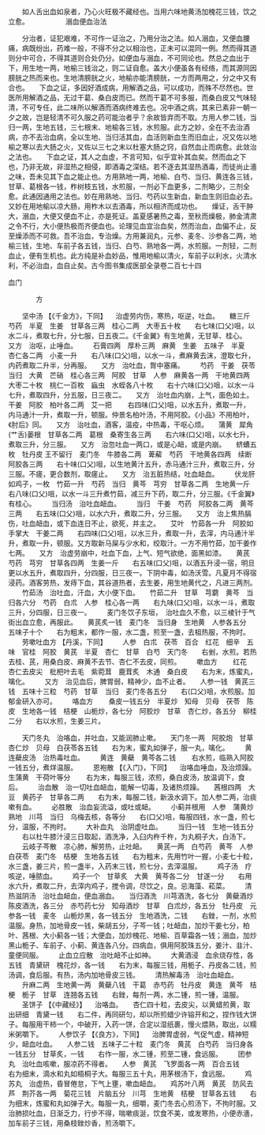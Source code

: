 <!-- { "loadSidebar": true } -->
　　如人舌出血如泉者，乃心火旺极不藏经也。当用六味地黄汤加槐花三钱，饮之立愈。
　　　　　溺血便血治法

　　分治者，证犯艰难，不可作一证治之，乃用分治之法。如人溺血，又便血腰痛，病既纷出，药难一般，不得不分之以相治也，正未可以混同一例。然而得其道则分中可合，不得其道则合处仍分。如便血与溺血，不可同论也。然总之血出于下，用生地一两，地榆三钱治之，则二证自愈。盖大小便虽各有经络，而其源同因膀胱之热而来也。生地清膀胱之火，地榆亦能清膀胱，一方而两用之，分之中又有合也。　　下血之证，多因好酒成病，用解酒之品，可以成功，而殊不尽然也。世医所用解酒之品，无过干葛、桑白皮而已。然而干葛不可多服，而桑白皮又气味轻清，不可专任，此二味所以解酒而酒病终难去也。况中酒之病，其来已素非一朝一夕之故，岂是轻清不可久服之药可能治者乎？余故皆弃而不取。方用人参二钱，当归一两，生地五钱，三七根末、地榆各三钱，水煎服。此方之妙，全在不去治酒病，亦不去治血病，全以生地、当归活其血，血活则新血生而旧血止，况又佐以地榆之寒以去大肠之火，又佐以三七之末以杜塞大肠之窍，自然血止而病愈。此敛治之法也。　　下血之证，其人之血虚，不言可知，似乎宜补其血矣。然而血之下也，乃非无故，非湿热之相侵，即酒毒之深结。若不逐去其湿热酒毒，而徒尚止濇之味，吾未见其下血之能止也。方用熟地一两，地榆、白芍、当归、黄连各三钱，甘草、葛根各一钱，柞树枝五钱，水煎服，一剂必下血更多，二剂略少，三剂全愈。此通因通用之法也。妙在用熟地、当归、芍药以生新血，新血生则旧血必去。又妙在用地榆以凉大肠，用柞木以去酒毒，所以相济而成功也。　　燥证，舌干肿大，溺血，大便又便血不止，亦是死证。盖夏感暑热之毒，至秋而燥极，肺金清肃之令不行，大小便热极而齐便血也。论理见血宜治血矣，然而治血，血偏不止，反至燥添而不可救。吾不治血，专治燥。方用兼润丸，元参、麦冬、沙参各二两，地榆三钱，生地、车前子各五钱，当归、白芍、熟地各一两，水煎服。一剂轻，二剂血止，便有生机也。此方纯是补血妙品，惟用地榆以清火，车前子以利水，火清水利，不必治血，血自止矣。古今图书集成医部全录卷二百七十四

血门

　　　　方

　　坚中汤 【《千金方》，下同】 　治虚劳内伤，寒热，呕逆，吐血。　　糖三斤　芍药　半夏　生姜　甘草各三两　桂心二两　大枣五十枚　　右七味(口父)咀，以水二斗，煮取七升，分七服，日五夜二。《千金翼》有生地黄，无甘草、桂心。　　又方　治呕，止唾血。
　　石膏四两　厚朴三两　麻黄　生姜　五味子　半夏　杏仁各二两　小麦一升　　右八味(口父)咀，以水一斗，煮麻黄去沫，澄取七升，内药煮取二升半，分再服。　　又方　治吐血，胷中塞痛。
　　芍药　干姜　茯苓　当归　大黄　芒硝　桂心各三两　阿胶　甘草　人参　麻黄各一两　干地黄四两　大枣二十枚　桃仁一百枚　蝱虫　水蛭各八十枚　　右十六味(口父)咀，以水一斗七升，煮取四升，分五服，日三夜二。　　又方　治吐血内崩，上气，面色如土。　　干姜　阿胶　柏叶各二两　艾一把
　　右四味(口父)咀，以水五升，煮取一升，内马通汁一升，煮取一升，顿服。仲景名柏叶汤，不用阿胶。《小品》不用柏叶，《肘后》同。　　又方　治吐血，酒客，温疫，中热毒，干呕心烦。　　蒲黄　犀角　(艹舌)蒌根　甘草各二两　葛根　桑寄生各三两　　右六味(口父)咀，以水七升，煮取三升，分三服。　　又方　治忽吐血一两口，或是心衄，或是内崩。　　蛴螬五枚　牡丹皮 王不留行　麦门冬　牛膝各二两　萆薢　芍药　干地黄各四两　续断　阿胶各三两　　右十味(口父)咀，以生地黄汁五升，赤马通汁三升，煮取三升，分三服。不瘥，更合数剂，取瘥止。　　又方　治五脏热结，吐血衄血。
　　伏龙肝如鸡子，一枚　竹茹一升　芍药　当归　黄芩　芎穷　甘草各二两　生地黄一斤　　右八味(口父)咀，以水一斗三升煮竹茹，减三升下药，取二升，分三服。《千金翼》有桂心。
　　当归汤　治吐血衄血。
　　当归　干姜　芍药　阿胶各二两　黄芩三两　　右五味(口父)咀，以水六升，煮取二升，分三服。　　又方　治上焦热膈伤，吐血衄血，或下血连日不止，欲死，并主之。　　艾叶　竹茹各一升　阿胶如手掌大　干姜二两　　右四味(口父)咀，以水三升，煮取一升，去滓，内马通汁半升，煮取一升，顿服。又方取新马屎与少水和，绞取汁。一方不用竹茹，加干姜作七两。　　又方　治虚劳崩中，吐血下血，上气、短气欲绝，面黑如漆。　　黄芪　芍药　芎穷　甘草各四两　生姜一斤　　右五味(口父)咀，以酒五升浸一宿，明旦更以水五升，煮取四升，分四服，日三夜一。下阴中毒，如汤沃雪。凡夏月不得宿浸药。酒客劳热，发痔下血，其谷道热者，去生姜，用生地黄代之，凡进三两剂。
　　竹茹汤　治吐血，汗血，大小便下血。　　竹茹二升　甘草　芎藭　黄芩　当归各六分　芍药　白朮　人参　桂心各一两　　右九味(口父)咀，以水一斗，煮取三升，分四服，日三夜一。
　　麦门冬饮子东垣，　治吐血久不愈，以三棱针于气街出血立愈，再服此。　　黄芪炙一钱　麦门冬　当归身　生地黄　人参各五分　五味子十个　　右为粗末，都作一服，水二盏，煎至一盏，去柤热服，不拘时。
　　劳嗽吐血方 【丹溪，下同】
　　人参　白朮　茯苓　百合　红花　细辛　五味　官桂　阿胶　黄芪　半夏　杏仁　甘草　白芍　天门冬　　右剉，水煎。若热去桂、芪，用桑白皮、麻黄不去节、杏仁不去皮，同煎。
　　嗽血方
　　红花　杏仁去皮尖　枇杷叶去毛　紫菀茸　鹿茸炙　木通　桑白皮　　右为末，炼蜜丸，噙化。
　　又方　治见血后，脾胃弱，精神少，血不止者。　　人参一钱　黄芪三钱　五味十三粒　芍药　甘草　当归　麦门冬各五分　　右(口父)咀，水煎服。加郁金研入亦可。
　　咯血方
　　桑皮一钱五分　半夏炒　知母　贝母　茯苓　陈皮　生地各一钱　桔梗　山栀炒，各七分　阿胶炒　甘草　杏仁炒，各五分　柳桂二分　　右以水煎，生姜三片。

　　天门冬丸　治咯血，并吐血，又能润肺止嗽。　　天门冬一两　阿胶炮　甘草　杏仁炒　贝母　白茯苓各五钱　　右为末，蜜丸如弹子，服一丸，噙化。
　　黄连蘗皮汤　治热毒吐血。
　　黄连　黄蘗　黄芩各二钱
　　右水煎，临熟入阿胶一钱五分，煮烊温服。
　　恩袍散 【《入门》，下同】 　治咯血唾血，及治烦躁。　　生蒲黄　干荷叶等分
　　右为末，每服三钱，浓煎，桑白皮汤，放温调下，食后。
　　治血散　治一切吐血衄血，能解一切毒，及诸热烦躁。　　茜根四两　大豆　黄药子　甘草各二两　　右为末，每服二钱，新汲水调下。加人参二两，治痰嗽有血。
　　必胜散　治血妄流溢，或吐或衄。
　　小蓟并根用　人参　蒲黄炒　熟地　川芎　当归　乌梅去核，各等分　　右(口父)咀，每服四钱，水一盏，煎七分，温服，不拘时。
　　大补血丸　治阴虚吐血。
　　当归一钱　生地一钱五分
　　右以杜牛膝汁浸三日取起，酒洗净，入臼内杵千杵，为丸桐子大，白汤下。
　　云岐子芩散　凉心肺，解劳热，止吐衄。　　黄芪一两　白芍药　黄芩　人参　白茯苓　麦门冬　桔梗　生地各五钱　　右为粗末，先用竹叶一握，小麦七十粒，水三盏，姜三片，煎一盏半，入药末三钱，煎七分，去滓温服。
　　鸡子汤　疗咳逆，唾脓血。
　　鸡子一个　甘草炙　大黄　黄芩各二分　甘遂一分　　右用水六升，煮取二升，去滓内鸡子，搅令调，尽饮之，良。忌海藻、菘菜。
　　清热滋阴汤　治吐血衄血，便血溺血。　　当归酒洗　川芎酒洗，各七分　黄蘗酒炒　陈皮酒洗，各三分　赤芍药七分　知母酒炒　甘草　白朮炒，各五分　牡丹皮　元参各一钱　麦冬　山栀炒黑，各一钱五分　生地酒洗，二钱　　右銼，一剂，水煎温服。身热，加地骨皮一钱，柴胡五分，子芩一钱；吐衄血，加炒干姜七分，柏叶、茜根、大小蓟各一钱；大便血，加炒槐花、地榆、百草霜各一钱；溺血，加炒黑山栀子、车前子、小蓟、黄连各八分。四病血，俱用阿胶珠五分，姜汁、韭汁、童便同服。
　　止血立应散　治吐衄不止如神。
　　大黄酒浸　血余烧存性，各五钱　青黛研　槐花炒，各一钱　　右为末，每服三钱，用栀子、丹皮各二钱，煎汤调，食后服。有热，汤内加地骨皮三钱。
　　清热解毒汤　治吐血衄血。
　　升麻二两　生地黄一两　黄蘗八钱　干葛　赤芍药　牡丹皮　黄连　黄芩　桔梗　栀子　甘草　连翘各五钱　　右銼，每剂一两，水二锺，煎一锺，温服。
　　圣饼子 【《中藏经》】 　治咯血。　　杏仁四十粒，去皮尖，以黄蜡煎黄，取出研细　青黛一钱　　右二件，再同研匀，却以所煎蜡少许镕开和之，捏作钱大饼子。每服用干柿一个，中破开，入药一饼，合定以湿纸裹，慢火煨熟，取出，以糯米粥嚼下。
　　人参饮子 【《良方》，下同】 　治脾胃虚弱，气促气虚，精神短少，衄血吐血。　　人参二钱　五味子二十粒　麦门冬　黄芪　白芍药　当归身各一钱五分　甘草炙，一钱　　右作一服，水二锺，煎至二锺，食远服。
　　团参丸　治吐血咳嗽，服凉药不得者。　　人参　黄芪　飞罗面各一两　百合五钱　　右为细末，滴水和丸如梧桐子大。每服三五十丸，用茅根汤下，食远服。
　　鸡苏丸　治虚热，昏冒倦怠，下气上壅，嗽血衄血。　　鸡苏叶八两　黄芪　防风去芦　荆芥各一两　菊花三钱　片脑五分　川芎　生地黄　桔梗　甘草各五钱　　右为细末，炼蜜和丸如弹子大。每服一丸，细嚼，麦门冬去心煎汤下，不拘时服。又治肺损吐血，日渐乏力，行步不得，喘嗽痰涎，饮食不美，或发寒热，小便赤濇，加车前子三钱，用桑枝銼炒香，煎汤嚼下。
